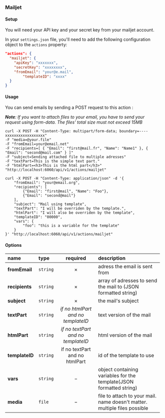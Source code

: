 ### Mailjet

#### Setup

You will need your API key and your secret key from your mailjet account.

In your `settings.json` file, you'll need to add the following configuration object to the `actions` property:

```json
"actions": {
  "mailjet": {
    "apiKey": "xxxxxxx",
    "secretKey": "xxxxxxxx",
    "fromEmail": "your@e.mail",
		"templateID": "xxxx"
  }
}
```

#### Usage

You can send emails by sending a POST request to this action :

_**Note**: If you want to attach files to your email, you have to send your request using form-data._
_The files' total size must not exceed 15MB_
```cURL
curl -X POST -H "Content-Type: multipart/form-data; boundary=----xxxxxxxxxxxxxxxxxx"
-F "media=@your.file"
-F "fromEmail=your@email.net"
-F "recipients=[ { "Email": "first@mail.fr", "Name": "Name1" }, { "Email": "second@mail.com" } ]"
-F "subject=Sending attached file to multiple adresses"
-F "textPart=This is the simple text part."
-F "htmlPart=<h3>This is the html part</h3>"
"http://localhost:6060/api/v1/actions/mailjet"
```

```cURL
curl -X POST -H "Content-Type: application/json" -d '{
	"fromEmail": "your@email.org",
	"recipients": [
		{"Email": "first@mail", "Name": "Foo"},
		{"Email": "second@mail"}
	],
	"subject": "Mail using template",
	"textPart": "I will be overriden by the template.",
	"htmlPart": "I will also be overriden by the template",
	"templateID": "00000",
	"vars": {
		"foo": "this is a variable for the template"
	}
}' "http://localhost:6060/api/v1/actions/mailjet"
```

#### Options

|name|type|required|description|
|:---|:---|:---:|:---|
|**fromEmail**|`string`|&times;|adress the email is sent from|
|**recipients**|`string`|&times;|array of adresses to send the mail to (JSON formatted string)|
|**subject**|`string`|&times;|the mail's subject|
|**textPart**|`string`|_if no htmlPart and no templateID_|text version of the mail|
|**htmlPart**|`string`|_if no textPart and no templateID_|html version of the mail|
|**templateID**|`string`|if no textPart and no htmlPart|id of the template to use|
|**vars**|`string`|&minus;|object containing variables for the template(JSON formatted string)|
|**media**|`file`|&minus;|file to attach to your mail. name doesn't matter. multiple files possible|
